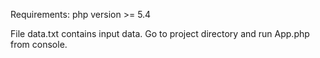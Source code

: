 
Requirements:
 php version >= 5.4
 
File data.txt contains input data.
Go to project directory and run App.php from console.
